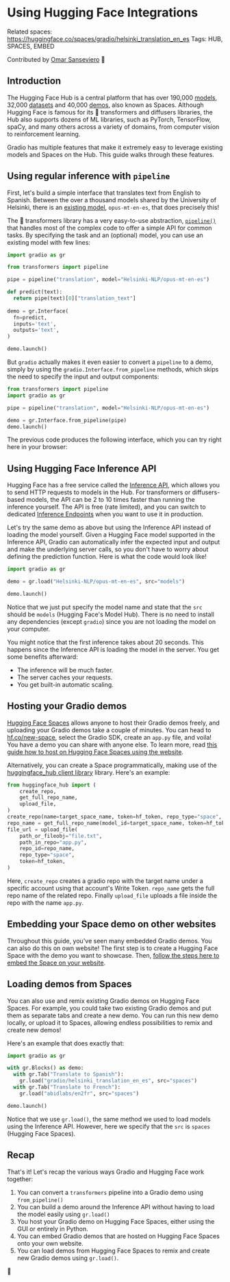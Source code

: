 # Using Hugging Face Integrations

Related spaces: https://huggingface.co/spaces/gradio/helsinki_translation_en_es
Tags: HUB, SPACES, EMBED

Contributed by <a href="https://huggingface.co/osanseviero">Omar Sanseviero</a> 🦙 

## Introduction

The Hugging Face Hub is a central platform that has over 190,000 [models](https://huggingface.co/models), 32,000 [datasets](https://huggingface.co/datasets) and 40,000 [demos](https://huggingface.co/spaces), also known as Spaces. Although Hugging Face is famous for its 🤗 transformers and diffusers libraries, the Hub also supports dozens of ML libraries, such as PyTorch, TensorFlow, spaCy, and many others across a variety of domains, from computer vision to reinforcement learning.

Gradio has multiple features that make it extremely easy to leverage existing models and Spaces on the Hub. This guide walks through these features.

## Using regular inference with `pipeline`

First, let's build a simple interface that translates text from English to Spanish. Between the over a thousand models shared by the University of Helsinki, there is an [existing model](https://huggingface.co/Helsinki-NLP/opus-mt-en-es), `opus-mt-en-es`, that does precisely this!

The 🤗 transformers library has a very easy-to-use abstraction, [`pipeline()`](https://huggingface.co/docs/transformers/v4.16.2/en/main_classes/pipelines#transformers.pipeline) that handles most of the complex code to offer a simple API for common tasks. By specifying the task and an (optional) model, you can use an existing model with few lines:

```python
import gradio as gr

from transformers import pipeline

pipe = pipeline("translation", model="Helsinki-NLP/opus-mt-en-es")

def predict(text):
  return pipe(text)[0]["translation_text"]
  
demo = gr.Interface(
  fn=predict, 
  inputs='text',
  outputs='text',
)

demo.launch()
```

But `gradio` actually makes it even easier to convert a `pipeline` to a demo, simply by using the `gradio.Interface.from_pipeline` methods, which skips the need to specify the input and output components:

```python
from transformers import pipeline
import gradio as gr

pipe = pipeline("translation", model="Helsinki-NLP/opus-mt-en-es")

demo = gr.Interface.from_pipeline(pipe)
demo.launch()
```

The previous code produces the following interface, which you can try right here in your browser: 


<gradio-app space="Helsinki-NLP/opus-mt-en-es"></gradio-app>


## Using Hugging Face Inference API

Hugging Face has a free service called the [Inference API](https://huggingface.co/inference-api), which allows you to send HTTP requests to models in the Hub. For transformers or diffusers-based models, the API can be 2 to 10 times faster than running the inference yourself. The API is free (rate limited), and you can switch to dedicated [Inference Endpoints](https://huggingface.co/pricing) when you want to use it in production.

Let's try the same demo as above but using the Inference API instead of loading the model yourself. Given a Hugging Face model supported in the Inference API, Gradio can automatically infer the expected input and output and make the underlying server calls, so you don't have to worry about defining the prediction function. Here is what the code would look like!

```python
import gradio as gr

demo = gr.load("Helsinki-NLP/opus-mt-en-es", src="models")

demo.launch()
```

Notice that we just put specify the model name and state that the `src` should be `models` (Hugging Face's Model Hub). There is no need to install any dependencies (except `gradio`) since you are not loading the model on your computer.

You might notice that the first inference takes about 20 seconds. This happens since the Inference API is loading the model in the server. You get some benefits afterward:

* The inference will be much faster.
* The server caches your requests.
* You get built-in automatic scaling.

## Hosting your Gradio demos

[Hugging Face Spaces](https://hf.co/spaces) allows anyone to host their Gradio demos freely, and uploading your Gradio demos take a couple of minutes. You can head to [hf.co/new-space](https://huggingface.co/new-space), select the Gradio SDK, create an `app.py` file, and voila! You have a demo you can share with anyone else. To learn more, read [this guide how to host on Hugging Face Spaces using the website](https://huggingface.co/blog/gradio-spaces).


Alternatively, you can create a Space programmatically, making use of the [huggingface_hub client library](https://huggingface.co/docs/huggingface_hub/index) library. Here's an example:

```python
from huggingface_hub import (
    create_repo,
    get_full_repo_name,
    upload_file,
)
create_repo(name=target_space_name, token=hf_token, repo_type="space", space_sdk="gradio")
repo_name = get_full_repo_name(model_id=target_space_name, token=hf_token)
file_url = upload_file(
    path_or_fileobj="file.txt",
    path_in_repo="app.py",
    repo_id=repo_name,
    repo_type="space",
    token=hf_token,
)
```
Here, `create_repo` creates a gradio repo with the target name under a specific account using that account's Write Token. `repo_name` gets the full repo name of the related repo. Finally `upload_file` uploads a file inside the repo with the name `app.py`.



## Embedding your Space demo on other websites

Throughout this guide, you've seen many embedded Gradio demos. You can also do this on own website! The first step is to create a Hugging Face Space with the demo you want to showcase. Then, [follow the steps here to embed the Space on your website](/guides/sharing-your-app/#embedding-hosted-spaces).


## Loading demos from Spaces

You can also use and remix existing Gradio demos on Hugging Face Spaces. For example, you could take two existing Gradio demos and put them as separate tabs and create a new demo. You can run this new demo locally, or upload it to Spaces, allowing endless possibilities to remix and create new demos!

Here's an example that does exactly that:

```python
import gradio as gr

with gr.Blocks() as demo:
  with gr.Tab("Translate to Spanish"):
    gr.load("gradio/helsinki_translation_en_es", src="spaces")
  with gr.Tab("Translate to French"):
    gr.load("abidlabs/en2fr", src="spaces")

demo.launch()
```

Notice that we use `gr.load()`, the same method we used to load models using the Inference API. However, here we specify that the `src` is `spaces` (Hugging Face Spaces).

## Recap

That's it! Let's recap the various ways Gradio and Hugging Face work together:

1. You can convert a `transformers` pipeline into a Gradio demo using `from_pipeline()`
2. You can build a demo around the Inference API without having to load the model easily using `gr.load()`
3. You host your Gradio demo on Hugging Face Spaces, either using the GUI or entirely in Python.
4. You can embed Gradio demos that are hosted on Hugging Face Spaces onto your own website.
5. You can load demos from Hugging Face Spaces to remix and create new Gradio demos using `gr.load()`.


🤗
